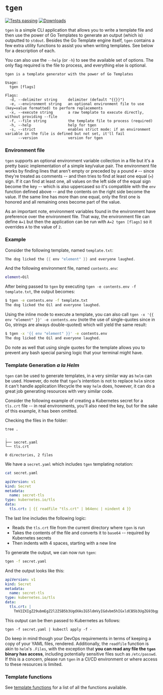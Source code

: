 # `tgen`

[![Tests passing](https://img.shields.io/github/workflow/status/patrickdappollonio/tgen/Continuous%20Integration/master?logo=github&style=flat-square)](https://github.com/patrickdappollonio/tgen/actions)
[![Downloads](https://img.shields.io/github/downloads/patrickdappollonio/tgen/total?color=blue&logo=github&style=flat-square)](https://github.com/patrickdappollonio/tgen/releases)


`tgen` is a simple CLI application that allows you to write a template file and then use the power of Go Templates to generate an output (which is) outputted to `stdout`. Besides the Go Template engine itself, `tgen` contains a few extra utility functions to assist you when writing templates. See below for a description of each.

You can also use the `--help` (or `-h`) to see the available set of options. The only flag required is the file to process, and everything else is optional.

```
tgen is a template generator with the power of Go Templates

Usage:
  tgen [flags]

Flags:
  -d, --delimiter string     delimiter (default "{{}}")
  -e, --environment string   an optional environment file to use (key=value formatted) to perform replacements
  -x, --execute string       a raw template to execute directly, without providing --file
  -f, --file string          the template file to process (required)
  -h, --help                 help for tgen
  -s, --strict               enables strict mode: if an environment variable in the file is defined but not set, it'll fail
      --version              version for tgen
```

### Environment file

`tgen` supports an optional environment variable collection in a file but it's a pretty basic implementation of a simple key/value pair. The environment file works by finding lines that aren't empty or preceded by a pound `#` -- since they're treated as comments -- and then tries to find at least one equal (`=`) sign. If it can find at least one, all values on the left side of the equal sign become the key -- which is also uppercased so it's compatible with the `env` function defined above -- and the contents on the right side become the value. If the same line has more than one equal, only the first one is honored and all remaining ones become part of the value.

As an important note, environment variables found in the environment have preference over the environment file. That way, the environment file can define `A=1` but then the application can be run with `A=2 tgen [flags]` so it overrides `A` to the value of `2`.

### Example

Consider the following template, named `template.txt`:

```go
The dog licked the {{ env "element" }} and everyone laughed.
```

And the following environment file, named `contents.env`:

```bash
element=Oil
```

After being passed to `tgen` by executing `tgen -e contents.env -f template.txt`, the output becomes:

```bash
$ tgen -e contents.env -f template.txt
The dog licked the Oil and everyone laughed.
```

Using the inline mode to execute a template, you can also call `tgen -x '{{ env "element" }}' -e contents.env` (note the use of single-quotes since in Go, strings are always double-quoted) which will yield the same result:

```bash
$ tgen -x '{{ env "element" }}' -e contents.env
The dog licked the Oil and everyone laughed.
```

Do note as well that using single quotes for the template allows you to prevent any bash special parsing logic that your terminal might have.

### Template Generation _a la Helm_

`tgen` can be used to generate templates, in a very similar way as `helm` can be used. However, do note that `tgen`'s intention is not to replace `helm` since it can't handle application lifecycle the way `helm` does, however, it can do a great job generating resources with very similar code.

Consider the following example of creating a Kubernetes secret for a `tls.crt` file -- in real environments, you'll also need the key, but for the sake of this example, it has been omitted.

Checking the files in the folder:

```bash
tree .
```

```text
.
├── secret.yaml
└── tls.crt

0 directories, 2 files
```

We have a `secret.yaml` which includes `tgen` templating notation:

```bash
cat secret.yaml
```

```yaml
apiVersion: v1
kind: Secret
metadata:
  name: secret-tls
type: kubernetes.io/tls
data:
  tls.crt: | {{ readfile "tls.crt" | b64enc | nindent 4 }}
```

The last line includes the following logic:

* Reads the `tls.crt` file from the current directory where `tgen` is run
* Takes the contents of the file and converts it to `base64` -- required by Kubernetes secrets
* Then indents with 4 spaces, starting with a new line

To generate the output, we can now run `tgen`:

```bash
tgen -f secret.yaml
```

And the output looks like this:

```yaml
apiVersion: v1
kind: Secret
metadata:
  name: secret-tls
type: kubernetes.io/tls
data:
  tls.crt: |
    TmV2ZXIgZ29ubmEgZ2l2ZSB5b3UgdXAsIG5ldmVyIGdvbm5hIGxldCB5b3UgZG93bgpOZXZlciBnb25uYSBydW4gYXJvdW5kIGFuZCBkZXNlcnQgeW91Ck5ldmVyIGdvbm5hIG1ha2UgeW91IGNyeSwgbmV2ZXIgZ29ubmEgc2F5IGdvb2RieWUKTmV2ZXIgZ29ubmEgdGVsbCBhIGxpZSBhbmQgaHVydCB5b3UK
```

This output can be then passed to Kubernetes as follows:

```
tgen -f secret.yaml | kubectl apply -f -
```

Do keep in mind though your DevOps requirements in terms of keeping a copy of your YAML files, rendered. Additionally, the `readfile` function is akin to `helm`'s `.Files`, with the exception that **you can read any file the `tgen` binary has access**, including potentially sensitive files such as `/etc/passwd`. If this is a concern, please run `tgen` in a CI/CD environment or where access to these resources is limited.

### Template functions

See [template functions](docs/functions.md) for a list of all the functions available.
